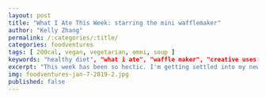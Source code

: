 ```yaml
---
layout: post
title: "What I Ate This Week: starring the mini wafflemaker"
author: "Kelly Zhang"
permalink: /:categories/:title/
categories: foodventures
tags: [ 200cal, vegan, vegetarian, omni, soup ]
keywords: "healthy diet", "what i ate", "waffle maker", "creative uses for waffle maker"
excerpt: "This week has been so hectic. I'm getting settled into my new sublet, and cooking has been a bit strained at times because I'm still in the process of stocking my pantry with essentials."
img: foodventures-jan-7-2019-2.jpg
published: false
---
```

